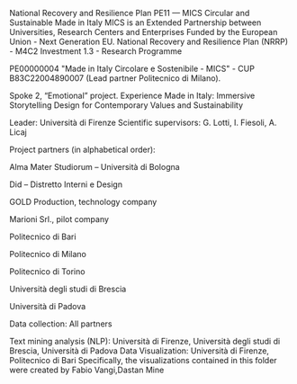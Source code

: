 National Recovery and Resilience Plan PE11 — MICS Circular and Sustainable Made in Italy MICS is an Extended Partnership between Universities, Research Centers and Enterprises Funded by the European Union - Next Generation EU. National Recovery and Resilience Plan (NRRP) - M4C2 Investment 1.3 - Research Programme

PE00000004 "Made in Italy Circolare e Sostenibile - MICS" - CUP B83C22004890007 (Lead partner Politecnico di Milano).


Spoke 2, “Emotional” project. Experience Made in Italy: Immersive Storytelling Design for Contemporary Values and Sustainability


Leader: Università di Firenze Scientific supervisors: G. Lotti, I. Fiesoli, A. Licaj


Project partners (in alphabetical order):

Alma Mater Studiorum – Università di Bologna

Did – Distretto Interni e Design

GOLD Production, technology company

Marioni Srl., pilot company

Politecnico di Bari

Politecnico di Milano

Politecnico di Torino

Università degli studi di Brescia

Università di Padova

Data collection: All partners

Text mining analysis (NLP): Università di Firenze, Università degli studi di Brescia, Università di Padova
Data Visualization: Università di Firenze, Politecnico di Bari
Specifically, the visualizations contained in this folder were created by Fabio Vangi,Dastan Mine
